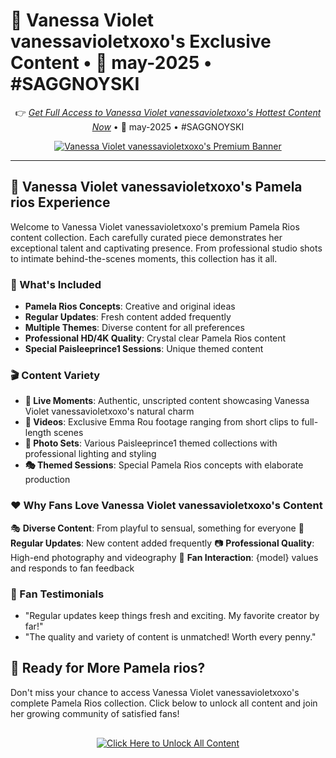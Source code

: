 # 🍑 Vanessa Violet vanessavioletxoxo's Exclusive Content • 📅 may-2025 • #SAGGNOYSKI

<div align="center">

👉 *[Get Full Access to Vanessa Violet vanessavioletxoxo's Hottest Content Now](https://tinyurl.com/ofanspro2025pro)* • 📅 may-2025 • #SAGGNOYSKI

[![Vanessa Violet vanessavioletxoxo's Premium Banner](https://media.cloudbooklet.com/uploads/2024/03/29160713/most-popular-onlyfans-models-to-follow-in-2024-2.webp)](https://tinyurl.com/ofanspro2025pro)

</div>

---

## 💎 Vanessa Violet vanessavioletxoxo's Pamela rios Experience

Welcome to Vanessa Violet vanessavioletxoxo's premium Pamela Rios content collection. Each carefully curated piece demonstrates her exceptional talent and captivating presence. From professional studio shots to intimate behind-the-scenes moments, this collection has it all.

### 🎁 What's Included

- **Pamela Rios Concepts**: Creative and original ideas
- **Regular Updates**: Fresh content added frequently
- **Multiple Themes**: Diverse content for all preferences
- **Professional HD/4K Quality**: Crystal clear Pamela Rios content
- **Special Paisleeprince1 Sessions**: Unique themed content

### 🎬 Content Variety

- **💫 Live Moments**: Authentic, unscripted content showcasing Vanessa Violet vanessavioletxoxo's natural charm
- **🎥 Videos**: Exclusive Emma Rou footage ranging from short clips to full-length scenes
- **📸 Photo Sets**: Various Paisleeprince1 themed collections with professional lighting and styling
- **🎭 Themed Sessions**: Special Pamela Rios concepts with elaborate production

### ❤️ Why Fans Love Vanessa Violet vanessavioletxoxo's Content

🎭 **Diverse Content**: From playful to sensual, something for everyone
🔄 **Regular Updates**: New content added frequently
📷 **Professional Quality**: High-end photography and videography
💬 **Fan Interaction**: {model} values and responds to fan feedback

### 🌟 Fan Testimonials

- "Regular updates keep things fresh and exciting. My favorite creator by far!"
- "The quality and variety of content is unmatched! Worth every penny."

## 🚀 Ready for More Pamela rios?

Don't miss your chance to access Vanessa Violet vanessavioletxoxo's complete Pamela Rios collection. Click below to unlock all content and join her growing community of satisfied fans!

<div align="center" style="margin-top: 30px;">

[![Click Here to Unlock All Content](https://img.shields.io/badge/🚀_Unlock_Vanessa_Violet_vanessavioletxoxo's_Full_Content-FF69B4?style=for-the-badge&logo=onlyfans&logoColor=white)](https://tinyurl.com/ofanspro2025pro)

</div>
